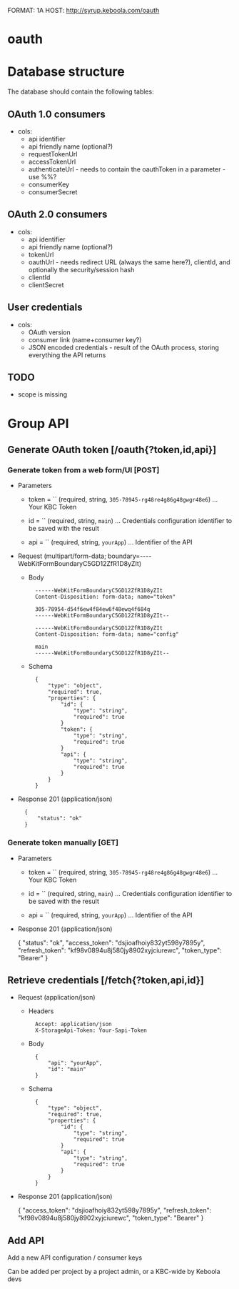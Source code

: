FORMAT: 1A
HOST: http://syrup.keboola.com/oauth

# oauth

# Database structure

The database should contain the following tables:
## OAuth 1.0 consumers
- cols:
    - api identifier
    - api friendly name (optional?)
    - requestTokenUrl
    - accessTokenUrl
    - authenticateUrl - needs to contain the oauthToken in a parameter - use %%?
    - consumerKey
    - consumerSecret

## OAuth 2.0 consumers
- cols:
    - api identifier
    - api friendly name (optional?)
    - tokenUrl
    - oauthUrl - needs redirect URL (always the same here?), clientId, and optionally the security/session hash
    - clientId
    - clientSecret

## User credentials
- cols:
    - OAuth version
    - consumer link (name+consumer key?)
    - JSON encoded credentials - result of the OAuth process, storing everything the API returns


## TODO
- scope is missing

# Group API

## Generate OAuth token [/oauth{?token,id,api}]

### Generate token from a web form/UI [POST]

+ Parameters
    + token = `` (required, string, `305-78945-rg48re4g86g48gwgr48e6`) ... Your KBC Token

    + id = `` (required, string, `main`) ... Credentials configuration identifier to be saved with the result

    + api = `` (required, string, `yourApp`) ... Identifier of the API

+ Request (multipart/form-data; boundary=----WebKitFormBoundaryC5GD12ZfR1D8yZIt)
    + Body

            ------WebKitFormBoundaryC5GD12ZfR1D8yZIt
            Content-Disposition: form-data; name="token"

            305-78954-d54f6ew4f84ew6f48ewq4f684q
            ------WebKitFormBoundaryC5GD12ZfR1D8yZIt--

            ------WebKitFormBoundaryC5GD12ZfR1D8yZIt
            Content-Disposition: form-data; name="config"

            main
            ------WebKitFormBoundaryC5GD12ZfR1D8yZIt--

    + Schema

            {
                "type": "object",
                "required": true,
                "properties": {
                    "id": {
                        "type": "string",
                        "required": true
                    }
                    "token": {
                        "type": "string",
                        "required": true
                    }
                    "api": {
                        "type": "string",
                        "required": true
                    }
                }
            }

+ Response 201 (application/json)

        {
            "status": "ok"
        }

### Generate token manually [GET]

+ Parameters
    + token = `` (required, string, `305-78945-rg48re4g86g48gwgr48e6`) ... Your KBC Token

    + id = `` (required, string, `main`) ... Credentials configuration identifier to be saved with the result

    + api = `` (required, string, `yourApp`) ... Identifier of the API

+ Response 201 (application/json)

    {
      "status": "ok",
      "access_token": "dsjioafhoiy832yt598y7895y",
      "refresh_token": "kf98v0894u8j580jy8902xyjciurewc",
      "token_type": "Bearer"
    }

## Retrieve credentials [/fetch{?token,api,id}]

+ Request (application/json)

    + Headers

            Accept: application/json
            X-StorageApi-Token: Your-Sapi-Token

    + Body

            {
                "api": "yourApp",
                "id": "main"
            }

    + Schema

            {
                "type": "object",
                "required": true,
                "properties": {
                    "id": {
                        "type": "string",
                        "required": true
                    }
                    "api": {
                        "type": "string",
                        "required": true
                    }
                }
            }

+ Response 201 (application/json)

    {
      "access_token": "dsjioafhoiy832yt598y7895y",
      "refresh_token": "kf98v0894u8j580jy8902xyjciurewc",
      "token_type": "Bearer"
    }

## Add API

Add a new API configuration / consumer keys

Can be added per project by a project admin, or a KBC-wide by Keboola devs

